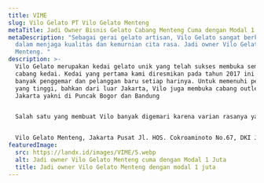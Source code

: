 ```yaml
---
title: VIME
slug: Vilo Gelato PT Vilo Gelato Menteng
metaTitle: Jadi Owner Bisnis Gelato Cabang Menteng Cuma dengan Modal 1 Juta
metaDescription: "Sebagai gerai gelato artisan, Vilo Gelato sangat berkomitmen
  dalam menjaga kualitas dan kemurnian cita rasa. Jadi owner Vilo Gelato cabang
  Menteng. "
description: >-
  Vilo Gelato merupakan kedai gelato unik yang telah sukses membuka sembilan
  cabang kedai. Kedai yang pertama kami diresmikan pada tahun 2017 ini memiliki
  banyak penggemar dan pelanggan baru setiap harinya. Untuk memenuhi permintaan
  yang tinggi, bahkan dari luar Jakarta, Vilo juga membuka cabang outlet di luar
  Jakarta yakni di Puncak Bogor dan Bandung


  Salah satu yang membuat Vilo banyak digemari karena varian rasanya yang melimpah. Sampai saat ini, Vilo Gelato telah membuat lebih dari 150 rasa, dan akan terus bertambah karena setiap 2 bulan Vilo akan selalu menciptakan varian rasa baru. Pelanggan tidak akan pernah merasa bosan, karena setiap harinya minimal ada 50 varian rasa yang ready stock dan siap dipesan. Selain itu, dari segi desain interior, gerai Vilo Gelato sangat cocok bagi Anda yang memiliki hobi berburu tempat-tempat cantik untuk diunggah di media sosial. Vilo Gelato menghadirkan konsep interior yang unik pada setiap gerainya.


  Vilo Gelato Menteng, Jakarta Pusat Jl. HOS. Cokroaminoto No.67, DKI Jakarta 10350
featuredImage:
  src: https://landx.id/images/VIME/5.webp
  alt: Jadi owner Vilo Gelato Menteng cuma dengan Modal 1 Juta
  title: Jadi owner Vilo Gelato Menteng dengan modal 1 juta
---
```

